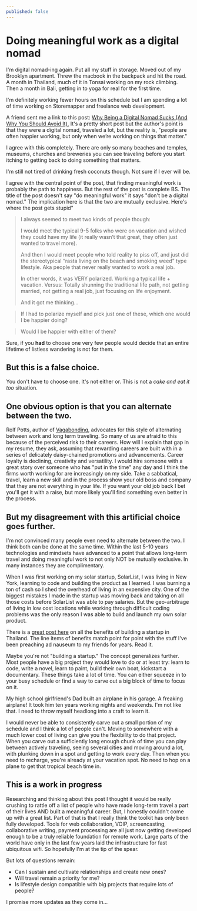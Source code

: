 ```yaml
---
published: false
---
```


# Doing meaningful work as a digital nomad

I'm digital nomad-ing again. Put all my stuff in storage. Moved out of my Brooklyn apartment. Threw the macbook in the backpack and hit the road. A month in Thailand, much of it in Tonsai working on my rock climbing. Then a month in Bali, getting in to yoga for real for the first time. 

I'm definitely working fewer hours on this schedule but I am spending a lot of time working on Storemapper and freelance web development. 

A friend sent me a link to this post: [Why Being a Digital Nomad Sucks (And Why You Should Avoid It).](http://milkthepigeon.com/2014/03/24/happiest-at-work/) It's a pretty short post but the author's point is that they were a digital nomad, traveled a lot, but the reality is, "people are often happier working, but only when we’re working on things that matter." 

I agree with this completely. There are only so many beaches and temples, museums, churches and breweries you can see traveling before you start itching to getting back to doing something that matters. 

I'm still not tired of drinking fresh coconuts though. Not sure if I ever will be.

I agree with the central point of the post, that finding meaningful work is probably the path to happiness. But the rest of the post is complete BS. The title of the post doesn't say "do meaningful work" it says "don't be a digital nomad." The implication here is that the two are mutually exclusive. Here's where the post gets stupid"

> I always seemed to meet two kinds of people though:
>
> I would meet the typical 9-5 folks who were on vacation and wished they could have my life (it really wasn’t that great, they often just wanted to travel more).
>
> And then I would meet people who told reality to piss off, and just did the stereotypical “rasta living on the beach and smoking weed” type lifestyle. Aka people that never really wanted to work a real job.
>
> In other words, it was VERY polarized.
> Working a typical life + vacation.
> Versus:
> Totally shunning the traditional life path, not getting married, not getting a real job, just focusing on life enjoyment.
> 
> And it got me thinking…

> If I had to polarize myself and pick just one of these, which one would I be happier doing?

> Would I be happier with either of them?

Sure, if you **had** to choose one very few people would decide that an entire lifetime of listless wandering is not for them. 

## But this is a false choice.

You don't have to choose one. It's not either or. This is not a *cake and eat it too* situation.

## One obvious option is that you can alternate between the two. 

Rolf Potts, author of [Vagabonding](http://amzn.to/1sMmsKk), advocates for this style of alternating between work and long term traveling. So many of us are afraid to this because of the perceived risk to their careers. How will I explain that gap in my resume, they ask, assuming that rewarding careers are built with in a series of delicately daisy-chained promotions and advancements. Career loyalty is declining, creativity and versatility. I would hire someone with a great story over someone who has "put in the time" any day and I think the firms worth working for are increasingly on my side. Take a sabbatical, travel, learn a new skill and in the process show your old boss and company that they are not everything in your life. If you want your old job back I bet you'll get it with a raise, but more likely you'll find something even better in the process.

## But my disagreement with this artificial choice goes further. 

I'm not convinced many people even need to alternate between the two. I think both can be done at the same time. Within the last 5-10 years technologies and mindsets have advanced to a point that allows long-term travel and doing meaningful work to not only NOT be mutually exclusive. In many instances they are complimentary.

When I was first working on my solar startup, SolarList, I was living in New York, learning to code and building the product as I learned. I was burning a ton of cash so I shed the overhead of  living in an expensive city. One of the biggest mistakes I made in the startup was moving back and taking on all those costs before SolarList was able to pay salaries. But the geo-arbitrage of living in low cost locations while working through difficult coding problems was the only reason I was able to build and launch my own solar product. 

There is a [great post here](https://levels.io/bootstrapping-startup-thailand/) on all the benefits of building a startup in Thailand. The line items of benefits match point for point with the stuff I've been preaching ad nauseum to my friends for years. Read it.

Maybe you're not "building a startup." The concept generalizes further. Most people have a big project they would love to do or at least try: learn to code, write a novel, learn to paint, build their own boat, kickstart a documentary. These things take a lot of time. You can either squeeze in to your busy schedule or find a way to carve out a big block of time to focus on it.

My high school girlfriend's Dad built an airplane in his garage. A freaking airplane! It took him ten years working nights and weekends. I'm not like that. I need to throw myself headlong into a craft to learn it. 

I would never be able to consistently carve out a small portion of my schedule and I think a lot of people can't. Moving to somewhere with a much lower cost of living can give you the flexibility to do that project. When you carve out a sufficiently long enough chunk of time you can play between actively traveling, seeing several cities and moving around a lot, with plunking down in a spot and getting to work every day. Then when you need to recharge, you're already at your vacation spot. No need to hop on a plane to get that tropical beach time in.


## This is a work in progress

Researching and thinking about this post I thought it would be really crushing to rattle off a list of people who have made long-term travel a part of their lives AND built a meaningful career. But, I honestly couldn't come up with a great list. Part of that is that I really think the toolkit has only been fully developed. Tools for web collaboration, VOIP, screencasting, collaborative writing, payment processing are all just now getting developed enough to be a truly reliable foundation for remote work. Large parts of the world have only in the last few years laid the infrastructure for fast ubiquitous wifi. So hopefully I'm at the tip of the spear.

But lots of questions remain:
* Can I sustain and cultivate relationships and create new ones?
* Will travel remain a priority for me?
* Is lifestyle design compatible with big projects that require lots of people?

I promise more updates as they come in… 
